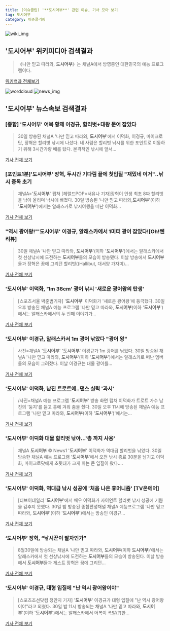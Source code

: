 ```yaml
---
title: (이슈클립) '**도시어부**' 관련 이슈, 기사 모아 보기
tag: 도시어부
category: 이슈클리핑
---
```

![wiki_img](https://user-images.githubusercontent.com/42597476/44503234-41136a80-a6d0-11e8-9071-6fc6418eafe4.png)
## **'**도시어부**'** 위키피디아 검색결과
>《나만 믿고 따라와, **도시어부**》는 채널A에서 방영중인 대한민국의 예능 프로그램이다.

<a href="https://ko.wikipedia.org/wiki/도시어부" target="_blank">위키백과 전체보기</a>

![wordcloud](https://s3.ap-northeast-2.amazonaws.com/lyrics101-wordcloud/2018-08-31-1535643357.png)
![news_img](https://user-images.githubusercontent.com/42597476/44507050-1206f400-a6e4-11e8-8d98-7ffbfebb353f.png)
## **'**도시어부**'** 뉴스속보 검색결과
### [종합] '**도시어부**' 어복 황제 이경규, 할리벗+대왕 문어 잡았다

>30일 방송된 채널A '나만 믿고 따라와, **도시어부**'에서 이덕화, 이경규, 마이크로닷, 장혁은 할리벗 낚시에 나섰다. 네 사람은 할리벗 낚시를 위한 포인트로 이동하기 위해 3시간가량 배를 탔다. 본격적인 낚시에 앞서...

<a href="http://www.xportsnews.com/?ac=article_view&entry_id=1013822" target="_blank">기사 전체 보기</a>

### [포인트1분]'**도시어부**' 장혁, 두시간 기다림 끝에 첫입질 "재밌네 이거"‥낚시 중독 초기

>채널A='**도시어부**' 캡쳐 [헤럴드POP=서유나 기자]장혁이 인생 최초 8짜 할리벗을 낚아 올리며 낚시에 빠졌다. 30일 방송된 '나만 믿고 따라와,**도시어부**'(이하 '**도시어부**')에서는 알래스카로 낚시여행을 떠난 이덕화...

<a href="http://biz.heraldcorp.com/view.php?ud=201808302342365449143_1" target="_blank">기사 전체 보기</a>

### "역시 광어왕!"'**도시어부**' 이경규, 알래스카에서 1미터 광어 잡았다![Oh!쎈리뷰]

>30일 채널A '나만 믿고 따라와, **도시어부**'(이하 '**도시어부**')에서는 알래스카에서 첫 선상낚시에 도전하는 **도시어부**들의 모습이 방송됐다. 이날 방송에서 **도시어부**들과 장혁은 꿈에 그리던 할리벗((Hallibut, 대서양 가자미)...

<a href="http://www.osen.co.kr/article/G1110978920" target="_blank">기사 전체 보기</a>

### '**도시어부**' 이덕화, '1m 36cm' 광어 낚시 '새로운 광어왕의 탄생'

>[스포츠서울 박준범기자] '**도시어부**' 이덕화가 '새로운 광어왕'에 등극했다. 30일 오후 방송된 채널A 예능 프로그램 '나만 믿고 따라와, **도시어부**(이하 '**도시어부**')에서는 알래스카에서의 두 번째 이야기가...

<a href="http://www.sportsseoul.com/news/read/675656" target="_blank">기사 전체 보기</a>

### '**도시어부**' 이경규, 알래스카서 1m 광어 낚았다 "광어 왕"

>사진=채널A '**도시어부**' '**도시어부**' 이경규가 1m 광어를 낚았다. 30일 방송된 채널A '나만 믿고 따라와, **도시어부**'(이하 '**도시어부**')에서는 알래스카로 떠난 멤버들의 모습이 그려졌다. 이날 이경규는 대물 광어를...

<a href="http://sports.hankooki.com/lpage/entv/201808/sp20180830235015136660.htm" target="_blank">기사 전체 보기</a>

### '**도시어부**' 이덕화, 남진 트로트에..댄스 실력 '과시'

>/사진=채널A 예능 프로그램 '**도시어부**' 방송 화면 캡처 이덕화가 트로트 가수 남진의 '둥지'를 듣고 흥에 겨워 춤을 췄다. 30일 오후 11시에 방송된 채널A 예능 프로그램 '나만 믿고 따라와, **도시어부**(이하 '**도시어부**')'에서는...

<a href="http://star.mt.co.kr/stview.php?no=2018083021175989439" target="_blank">기사 전체 보기</a>

### '**도시어부**' 이덕화 대물 할리벗 낚아…'총 까지 사용'

>채널A **도시어부** © News1 '**도시어부**' 이덕화가 역대급 할리벗을 낚았다. 30일 방송한 채널A 예능 프로그램 '**도시어부**'에서 오전 낚시 종료 30분을 남기고 이덕화, 마이크로닷에게 초릿대가 크게 휘는 큰 입질이 왔다....

<a href="http://news1.kr/articles/?3413435" target="_blank">기사 전체 보기</a>

### '**도시어부**' 이덕화, 역대급 낚시 성공에 '처음 나온 휴머니즘' [TV온에어]

>[티브이데일리 '**도시어부**'에서 배우 이덕화가 자이언트 할리벗 낚시 성공에 기쁨을 감추지 못했다. 30일 밤 방송된 종합편성채널 채널A 예능프로그램 '나만 믿고 따라와, **도시어부**'(이하 '**도시어부**')에서는 방송인 이경규...

<a href="http://tvdaily.asiae.co.kr/read.php3?aid=15356406951390304019" target="_blank">기사 전체 보기</a>

### ‘**도시어부**’ 장혁, “낚시꾼이 팔자인가”

>8월30일에 방송되는 채널A ‘나만 믿고 따라와, **도시어부**(이하 **도시어부**)’에서는 알래스카에서 첫 선상낚시에 도전하는 **도시어부**들의 모습이 방송된다. 이날 방송에서 **도시어부**들과 게스트 장혁은 꿈에 그리던...

<a href="http://bntnews.hankyung.com/apps/news?popup=0&nid=04&c1=04&c2=04&c3=00&nkey=201808301359083&mode=sub_view" target="_blank">기사 전체 보기</a>

### '**도시어부**' 이경규, 대형 입질에 "난 역시 광어왕이야"

>[스포츠조선닷컴 정안지 기자] '**도시어부**' 이경규가 대형 입질에 "난 역시 광어왕이야"라고 외쳤다. 30일 밤 11시 방송되는 채널A '나만 믿고 따라와, **도시어부**'(이하 '**도시어부**')에서는 알래스카에서 어복이 폭발(?)한...

<a href="http://sports.chosun.com/news/ntype.htm?id=201808310100286450021785&servicedate=20180830" target="_blank">기사 전체 보기</a>


